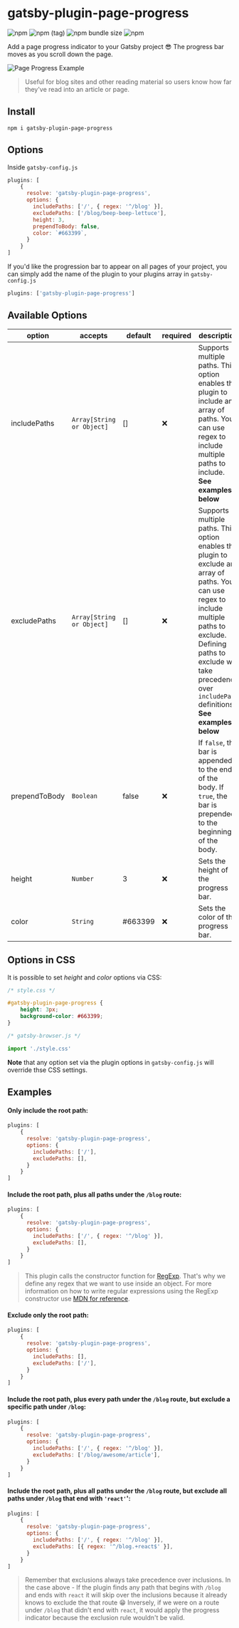 # gatsby-plugin-page-progress

![npm](https://img.shields.io/npm/v/gatsby-plugin-page-progress.svg?color=green)
![npm (tag)](https://img.shields.io/npm/v/gatsby-plugin-page-progress/beta.svg?color=blue)
![npm bundle size](https://img.shields.io/bundlephobia/min/gatsby-plugin-page-progress.svg)
![npm](https://img.shields.io/npm/dt/gatsby-plugin-page-progress.svg)

Add a page progress indicator to your Gatsby project 😎
The progress bar moves as you scroll down the page.

![Page Progress Example](https://i.imgur.com/N1jdBST.gif)

> Useful for blog sites and other reading material so users know how far they've read into an article or page.

## Install
`npm i gatsby-plugin-page-progress`

## Options

Inside `gatsby-config.js`

```js
plugins: [
    {
      resolve: 'gatsby-plugin-page-progress',
      options: {
        includePaths: ['/', { regex: '^/blog' }],
        excludePaths: ['/blog/beep-beep-lettuce'],
        height: 3,
        prependToBody: false,
        color: `#663399`,
      }
    }
]
```

If you'd like the progression bar to appear on all pages of your project,
you can simply add the name of the plugin to your plugins array in `gatsby-config.js`

```js
plugins: ['gatsby-plugin-page-progress']
```

## Available Options

| option        | accepts                   | default | required | description                                                                                                                                                                                                                                         |
|---------------|---------------------------|---------|----------|-----------------------------------------------------------------------------------------------------------------------------------------------------------------------------------------------------------------------------------------------------|
| includePaths  | `Array[String or Object]` | []      | ❌        | Supports multiple paths. This option enables the plugin to include an array of paths. You can use regex to include multiple paths to include. __See examples below__                                                                                |
| excludePaths  | `Array[String or Object]`  | []      | ❌        | Supports multiple paths. This option enables the plugin to exclude an array of paths. You can use regex to include multiple paths to exclude. Defining paths to exclude will take precedence over `includePath` definitions. __See examples below__ |
| prependToBody | `Boolean`                 | false   | ❌        | If `false`, the bar is appended to the end of the body. If `true`, the bar is prepended to the beginning of the body.                                                                                                                               |
| height        | `Number`                  | 3       | ❌        | Sets the height of the progress bar.                                                                                                                                                                                                                |
| color         | `String`                  | #663399 | ❌        | Sets the color of the progress bar.                                                                                                                                                                                                                 |

## Options in CSS

It is possible to set _height_ and _color_ options via CSS:

```css
/* style.css */

#gatsby-plugin-page-progress {
    height: 3px;
    background-color: #663399;
}
```

```js
/* gatsby-browser.js */

import './style.css'
```

**Note** that any option set via the plugin options in `gatsby-config.js` will override thse CSS settings.

## Examples

#### Only include the root path:

```js
plugins: [
    {
      resolve: 'gatsby-plugin-page-progress',
      options: {
        includePaths: ['/'],
        excludePaths: [],
      }
    }
]
```

#### Include the root path, plus all paths under the `/blog` route:

```js
plugins: [
    {
      resolve: 'gatsby-plugin-page-progress',
      options: {
        includePaths: ['/', { regex: '^/blog' }],
        excludePaths: [],
      }
    }
]
```

> This plugin calls the constructor function for [RegExp](https://developer.mozilla.org/en-US/docs/Web/JavaScript/Guide/Regular_Expressions#Creating_a_regular_expression). That's why we define any regex that we want to use inside an object. For more information on how to write regular expressions using the RegExp constructor use [MDN for reference](https://developer.mozilla.org/en-US/docs/Web/JavaScript/Reference/Global_Objects/RegExp#Description).

#### Exclude only the root path:

```js
plugins: [
    {
      resolve: 'gatsby-plugin-page-progress',
      options: {
        includePaths: [],
        excludePaths: ['/'],
      }
    }
]
```

#### Include the root path, plus every path under the `/blog` route, but exclude a specific path under `/blog`:

```js
plugins: [
    {
      resolve: 'gatsby-plugin-page-progress',
      options: {
        includePaths: ['/', { regex: '^/blog' }],
        excludePaths: ['/blog/awesome/article'],
      }
    }
]
```

#### Include the root path, plus all paths under the `/blog` route, but exclude all paths under `/blog` that end with `'react'`':

```js
plugins: [
    {
      resolve: 'gatsby-plugin-page-progress',
      options: {
        includePaths: ['/', { regex: '^/blog' }],
        excludePaths: [{ regex: '^/blog.+react$' }],
      }
    }
]
```

> Remember that exclusions always take precedence over inclusions. In the case above - If the plugin finds any path that begins with `/blog` and ends with `react` it will skip over the inclusions because it already knows to exclude the that route 😁 Inversely, if we were on a route under `/blog` that didn't end with `react`, it would apply the progress indicator because the exclusion rule wouldn't be valid.
